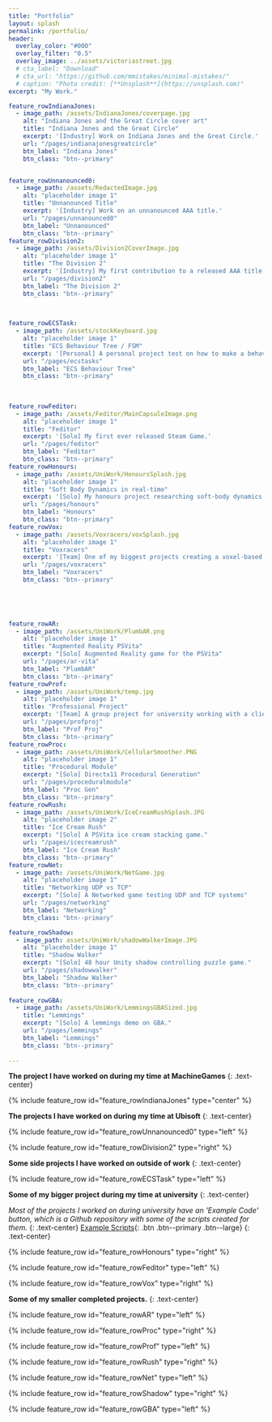 ```yaml
---
title: "Portfolio"
layout: splash
permalink: /portfolio/
header:
  overlay_color: "#000"
  overlay_filter: "0.5"
  overlay_image: ../assets/victoriastreet.jpg
  # cta_label: "Download"
  # cta_url: "https://github.com/mmistakes/minimal-mistakes/"
  # caption: "Photo credit: [**Unsplash**](https://unsplash.com)"
excerpt: "My Work."

feature_rowIndianaJones:
  - image_path: /assets/IndianaJones/coverpage.jpg
    alt: "Indiana Jones and the Great Circle cover art"
    title: "Indiana Jones and the Great Circle"
    excerpt: '[Industry] Work on Indiana Jones and the Great Circle.'
    url: "/pages/indianajonesgreatcircle"
    btn_label: "Indiana Jones"
    btn_class: "btn--primary"


feature_rowUnnanounced0:
  - image_path: /assets/RedactedImage.jpg
    alt: "placeholder image 1"
    title: "Unnanounced Title"
    excerpt: '[Industry] Work on an unnanounced AAA title.'
    url: "/pages/unnanounced0"
    btn_label: "Unnanounced"
    btn_class: "btn--primary"
feature_rowDivision2:
  - image_path: /assets/Division2CoverImage.jpg
    alt: "placeholder image 1"
    title: "The Division 2"
    excerpt: '[Industry] My first contribution to a released AAA title.'
    url: "/pages/division2"
    btn_label: "The Division 2"
    btn_class: "btn--primary"

    
    
feature_rowECSTask:
  - image_path: /assets/stockKeyboard.jpg
    alt: "placeholder image 1"
    title: "ECS Behaviour Tree / FSM"
    excerpt: '[Personal] A personal project test on how to make a behaviour tree / FSM system in ECS.'
    url: "/pages/ecstasks"
    btn_label: "ECS Behaviour Tree"
    btn_class: "btn--primary"
    
    
    
feature_rowFeditor:
  - image_path: /assets/Feditor/MainCapsuleImage.png
    alt: "placeholder image 1"
    title: "Feditor"
    excerpt: '[Solo] My first ever released Steam Game.'
    url: "/pages/feditor"
    btn_label: "Feditor"
    btn_class: "btn--primary"
feature_rowHonours:
  - image_path: /assets/UniWork/HonoursSplash.jpg
    alt: "placeholder image 1"
    title: "Soft Body Dynamics in real-time"
    excerpt: '[Solo] My honours project researching soft-body dynamics.'
    url: "/pages/honours"
    btn_label: "Honours"
    btn_class: "btn--primary"
feature_rowVox:
  - image_path: /assets/Voxracers/voxSplash.jpg
    alt: "placeholder image 1"
    title: "Voxracers"
    excerpt: '[Team] One of my biggest projects creating a voxel-based racing game.'
    url: "/pages/voxracers"
    btn_label: "Voxracers"
    btn_class: "btn--primary"


    

  
feature_rowAR:
  - image_path: /assets/UniWork/PlumbAR.png
    alt: "placeholder image 1"
    title: "Augmented Reality PSVita"
    excerpt: "[Solo] Augmented Reality game for the PSVita"
    url: "/pages/ar-vita"
    btn_label: "PlumbAR"
    btn_class: "btn--primary"
feature_rowProf:
  - image_path: /assets/UniWork/temp.jpg
    alt: "placeholder image 1"
    title: "Professional Project"
    excerpt: '[Team] A group project for university working with a client.'
    url: "/pages/profproj"
    btn_label: "Prof Proj"
    btn_class: "btn--primary"
feature_rowProc:
  - image_path: /assets/UniWork/CellularSmoother.PNG
    alt: "placeholder image 1"
    title: "Procedural Module"
    excerpt: "[Solo] Directx11 Procedural Generation"
    url: "/pages/proceduralmodule"
    btn_label: "Proc Gen"
    btn_class: "btn--primary"
feature_rowRush:
  - image_path: /assets/UniWork/IceCreamRushSplash.JPG
    alt: "placeholder image 2"
    title: "Ice Cream Rush"
    excerpt: "[Solo] A PSVita ice cream stacking game."
    url: "/pages/icecreamrush"
    btn_label: "Ice Cream Rush"
    btn_class: "btn--primary"
feature_rowNet:
  - image_path: /assets/UniWork/NetGame.jpg
    alt: "placeholder image 1"
    title: "Networking UDP vs TCP"
    excerpt: "[Solo] A Networked game testing UDP and TCP systems"
    url: "/pages/networking"
    btn_label: "Networking"
    btn_class: "btn--primary"

feature_rowShadow:
  - image_path: assets/UniWork/shadowWalkerImage.JPG
    alt: "placeholder image 1"
    title: "Shadow Walker"
    excerpt: "[Solo] 48 hour Unity shadow controlling puzzle game."
    url: "/pages/shadowwalker"
    btn_label: "Shadow Walker"
    btn_class: "btn--primary"
 
feature_rowGBA:
  - image_path: /assets/UniWork/LemmingsGBASized.jpg
    title: "Lemmings"
    excerpt: "[Solo] A lemmings demo on GBA."
    url: "/pages/lemmings"
    btn_label: "Lemmings"
    btn_class: "btn--primary"
    
---
```


**The project I have worked on during my time at MachineGames**
{: .text-center}

{% include feature_row id="feature_rowIndianaJones" type="center" %}


**The projects I have worked on during my time at Ubisoft**
{: .text-center}

{% include feature_row id="feature_rowUnnanounced0" type="left" %}

{% include feature_row id="feature_rowDivision2" type="right" %}



**Some side projects I have worked on outside of work**
{: .text-center}

{% include feature_row id="feature_rowECSTask" type="left" %}




**Some of my bigger project during my time at university**
{: .text-center}

 *Most of the projects I worked on during university have an 'Example Code' button, which is a Github repository with some of the scripts created for them.*
 {: .text-center}
[Example Scripts]({{"https://github.com/LeSmurk/ExampleCode"}}){: .btn .btn--primary .btn--large}
{: .text-center}

{% include feature_row id="feature_rowHonours" type="right" %}

{% include feature_row id="feature_rowFeditor" type="left" %}

{% include feature_row id="feature_rowVox" type="right" %}


**Some of my smaller completed projects.**
{: .text-center}

{% include feature_row id="feature_rowAR" type="left" %}

{% include feature_row id="feature_rowProc" type="right" %}

{% include feature_row id="feature_rowProf" type="left" %}

{% include feature_row id="feature_rowRush" type="right" %}

{% include feature_row id="feature_rowNet" type="left" %}

{% include feature_row id="feature_rowShadow" type="right" %}

{% include feature_row id="feature_rowGBA" type="left" %}

